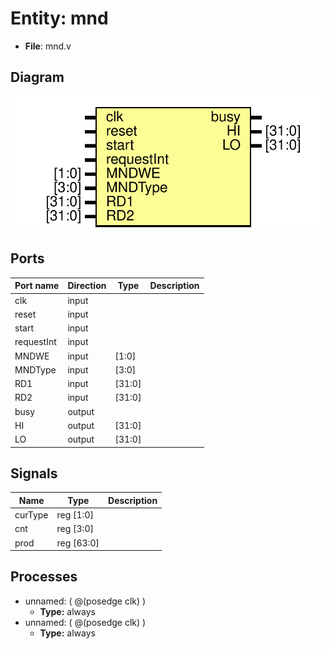 # Entity: mnd 

- **File**: mnd.v
## Diagram

![Diagram](mnd.svg "Diagram")
## Ports

| Port name  | Direction | Type   | Description |
| ---------- | --------- | ------ | ----------- |
| clk        | input     |        |             |
| reset      | input     |        |             |
| start      | input     |        |             |
| requestInt | input     |        |             |
| MNDWE      | input     | [1:0]  |             |
| MNDType    | input     | [3:0]  |             |
| RD1        | input     | [31:0] |             |
| RD2        | input     | [31:0] |             |
| busy       | output    |        |             |
| HI         | output    | [31:0] |             |
| LO         | output    | [31:0] |             |
## Signals

| Name    | Type       | Description |
| ------- | ---------- | ----------- |
| curType | reg [1:0]  |             |
| cnt     | reg [3:0]  |             |
| prod    | reg [63:0] |             |
## Processes
- unnamed: ( @(posedge clk) )
  - **Type:** always
- unnamed: ( @(posedge clk) )
  - **Type:** always
